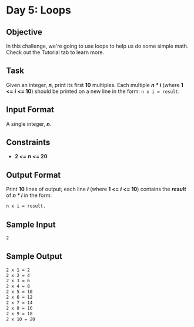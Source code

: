 # Day 5: Loops

## Objective 
In this challenge, we're going to use loops to help us do some simple math. Check out the Tutorial tab to learn more.

## Task 
Given an integer, **_n_**, print its first **10** multiples. Each multiple **_n * i_** (where **1 <=** **_i_** **<= 10**) should be printed on a new line in the form: ```n x i = result```.

## Input Format

A single integer, **_n_**.

## Constraints

- **2 <=** **_n_** **<= 20**

## Output Format

Print **10** lines of output; each line **_i_** (where **1 <=** **_i_** **<= 10**) contains the **_result_** of **_n * i_** in the form: 
```bash
n x i = result.
```

## Sample Input

```bash
2
```

## Sample Output

```bash
2 x 1 = 2
2 x 2 = 4
2 x 3 = 6
2 x 4 = 8
2 x 5 = 10
2 x 6 = 12
2 x 7 = 14
2 x 8 = 16
2 x 9 = 18
2 x 10 = 20
```